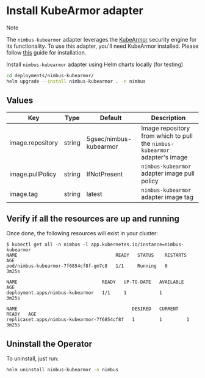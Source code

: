 # Install KubeArmor adapter

> [!Note]
> The `nimbus-kubearmor` adapter leverages the [KubeArmor](https://kubearmor.io) security engine for its functionality.
> To use this adapter, you'll need KubeArmor installed. Please
> follow [this](https://github.com/kubearmor/KubeArmor/blob/main/getting-started/deployment_guide.md) guide for
> installation.

Install `nimbus-kubearmor` adapter using Helm charts locally (for testing)

```bash
cd deployments/nimbus-kubearmor/
helm upgrade --install nimbus-kubearmor . -n nimbus
```

## Values

| Key              | Type   | Default                | Description                                                                |
|------------------|--------|------------------------|----------------------------------------------------------------------------|
| image.repository | string | 5gsec/nimbus-kubearmor | Image repository from which to pull the `nimbus-kubearmor` adapter's image |
| image.pullPolicy | string | IfNotPresent           | `nimbus-kubearmor` adapter image pull policy                               |
| image.tag        | string | latest                 | `nimbus-kubearmor` adapter image tag                                       |

## Verify if all the resources are up and running

Once done, the following resources will exist in your cluster:

```shell
$ kubectl get all -n nimbus -l app.kubernetes.io/instance=nimbus-kubearmor
NAME                                    READY   STATUS    RESTARTS   AGE
pod/nimbus-kubearmor-7f6854cf8f-gm7c8   1/1     Running   0          3m25s

NAME                               READY   UP-TO-DATE   AVAILABLE   AGE
deployment.apps/nimbus-kubearmor   1/1     1            1           3m25s

NAME                                          DESIRED   CURRENT   READY   AGE
replicaset.apps/nimbus-kubearmor-7f6854cf8f   1         1         1       3m25s
```

## Uninstall the Operator

To uninstall, just run:

```bash
helm uninstall nimbus-kubearmor -n nimbus
```
